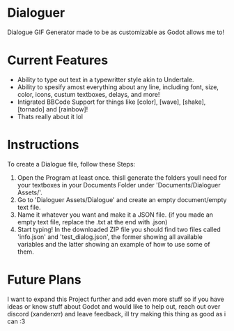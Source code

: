 # Dialoguer
Dialogue GIF Generator made to be as customizable as Godot allows me to!

# Current Features
- Ability to type out text in a typewritter style akin to Undertale.
- Ability to spesify amost everything about any line, including font, size, color, icons, custum textboxes, delays, and more!
- Intigrated BBCode Support for things like [color], [wave], [shake], [tornado] and [rainbow]!
- Thats really about it lol

# Instructions
To create a Dialogue file, follow these Steps:
1. Open the Program at least once. thisll generate the folders youll need for your textboxes in your Documents Folder under 'Documents/Dialoguer Assets/'.
2. Go to 'Dialoguer Assets/Dialogue' and create an empty document/empty text file.
3. Name it whatever you want and make it a JSON file. (if you made an empty text file, replace the .txt at the end with .json)
4. Start typing! In the downloaded ZIP file you should find two files called 'info.json' and 'test_dialog.json', the former showing all available variables and the latter showing an example of how to use some of them.

# Future Plans
I want to expand this Project further and add even more stuff so if you have ideas or know stuff about Godot and would like to help out, reach out over discord (xanderxrr) and leave feedback, ill try making this thing as good as i can :3
